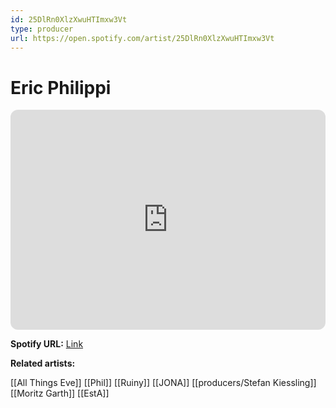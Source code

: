 ```yaml
---
id: 25DlRn0XlzXwuHTImxw3Vt
type: producer
url: https://open.spotify.com/artist/25DlRn0XlzXwuHTImxw3Vt
---
```

# Eric Philippi

<iframe style="border-radius:12px" src="https://open.spotify.com/embed/artist/25DlRn0XlzXwuHTImxw3Vt" width="100%" height="352" frameBorder="0" allowfullscreen="" allow="autoplay; clipboard-write; encrypted-media; fullscreen; picture-in-picture" loading="lazy"></iframe>

**Spotify URL:** [Link](https://open.spotify.com/artist/25DlRn0XlzXwuHTImxw3Vt)

**Related artists:**

[[All Things Eve]]
[[Phil]]
[[Ruiny]]
[[JONA]]
[[producers/Stefan Kiessling]]
[[Moritz Garth]]
[[EstA]]
